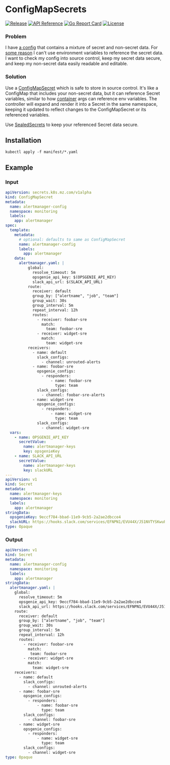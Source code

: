 # ConfigMapSecrets

[![Release](https://img.shields.io/github/release/machinezone/configmapsecrets)](https://github.com/machinezone/configmapsecrets/releases) [![API Reference](https://img.shields.io/badge/API-reference-blue)](/docs/api.md) [![Go Report Card](https://goreportcard.com/badge/github.com/machinezone/configmapsecrets)](https://goreportcard.com/report/github.com/machinezone/configmapsecrets) [![License](https://img.shields.io/github/license/machinezone/configmapsecrets.svg)](/LICENSE)

### Problem
I have [a config](https://prometheus.io/docs/alerting/configuration/) that contains a mixture
of secret and non-secret data. For [some reason](https://github.com/prometheus/alertmanager/issues/504)
I can't use environment variables to reference the secret data. I want to check my config
into source control, keep my secret data secure, and keep my non-secret data easily
readable and editable.

### Solution
Use a [ConfigMapSecret](docs/api.md#configmapsecret) which is safe to store in source control. It's like
a ConfigMap that includes your non-secret data, but it can reference Secret variables, similar to how
[container](https://kubernetes.io/docs/reference/generated/kubernetes-api/v1.15/#container-v1-core)
args can reference env variables. The controller will expand and render it into a Secret in the same
namespace, keeping it updated to reflect changes to the ConfigMapSecret or its referenced variables.

Use [SealedSecrets](https://github.com/bitnami-labs/sealed-secrets) to keep your referenced
Secret data secure.

## Installation

```
kubectl apply -f manifest/*.yaml
```

## Example

### Input
```yaml
apiVersion: secrets.k8s.mz.com/v1alpha
kind: ConfigMapSecret
metadata:
  name: alertmanager-config
  namespace: monitoring
  labels:
    app: alertmanager
spec:
  template:
    metadata:
      # optional: defaults to same as ConfigMapSecret
      name: alertmanager-config
      labels:
        app: alertmanager
    data:
      alertmanager.yaml: |
          global:
            resolve_timeout: 5m
            opsgenie_api_key: $(OPSGENIE_API_KEY)
            slack_api_url: $(SLACK_API_URL)
          route:
            receiver: default
            group_by: ["alertname", "job", "team"]
            group_wait: 30s
            group_interval: 5m
            repeat_interval: 12h
            routes:
              - receiver: foobar-sre
                match:
                  team: foobar-sre
              - receiver: widget-sre
                match:
                  team: widget-sre
          receivers:
            - name: default
              slack_configs:
                - channel: unrouted-alerts
            - name: foobar-sre
              opsgenie_configs:
                - responders:
                    - name: foobar-sre
                      type: team
              slack_configs:
                - channel: foobar-sre-alerts
            - name: widget-sre
              opsgenie_configs:
                - responders:
                    - name: widget-sre
                      type: team
              slack_configs:
                - channel: widget-sre
  vars:
    - name: OPSGENIE_API_KEY
      secretValue:
        name: alertmanager-keys
        key: opsgenieKey
    - name: SLACK_API_URL
      secretValue:
        name: alertmanager-keys
        key: slackURL
---
apiVersion: v1
kind: Secret
metadata:
  name: alertmanager-keys
  namespace: monitoring
  labels:
    app: alertmanager
stringData:
  opsgenieKey: 9eccf784-bbad-11e9-9cb5-2a2ae2dbcce4
  slackURL: https://hooks.slack.com/services/EFNPN1/EVU44X/J51NVTYSKwuPtCz3
type: Opaque
```

### Output
```yaml
apiVersion: v1
kind: Secret
metadata:
  name: alertmanager-config
  namespace: monitoring
  labels:
    app: alertmanager
stringData:
  alertmanager.yaml: |
    global:
      resolve_timeout: 5m
      opsgenie_api_key: 9eccf784-bbad-11e9-9cb5-2a2ae2dbcce4
      slack_api_url: https://hooks.slack.com/services/EFNPN1/EVU44X/J51NVTYSKwuPtCz3
    route:
      receiver: default
      group_by: ["alertname", "job", "team"]
      group_wait: 30s
      group_interval: 5m
      repeat_interval: 12h
      routes:
        - receiver: foobar-sre
          match:
           team: foobar-sre
        - receiver: widget-sre
          match:
            team: widget-sre
    receivers:
      - name: default
        slack_configs:
          - channel: unrouted-alerts
      - name: foobar-sre
        opsgenie_configs:
          - responders:
              - name: foobar-sre
                type: team
        slack_configs:
          - channel: foobar-sre
      - name: widget-sre
        opsgenie_configs:
          - responders:
              - name: widget-sre
                type: team
        slack_configs:
          - channel: widget-sre
type: Opaque
```
